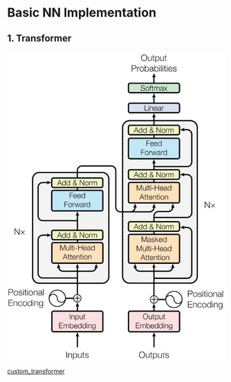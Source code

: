 # Basic NN Implementation
## 1. Transformer
<img src="assets/transformer.jpg" alt="Alt Text" width="640" height="">

[custom_transformer](custom_transformer.py)